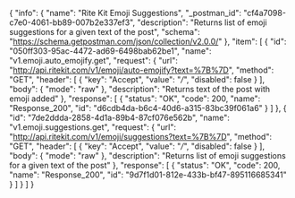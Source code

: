 {
  "info": {
    "name": "Rite Kit Emoji Suggestions",
    "_postman_id": "cf4a7098-c7e0-4061-bb89-007b2e337ef3",
    "description": "Returns list of emoji suggestions for a given text of the post",
    "schema": "https://schema.getpostman.com/json/collection/v2.0.0/"
  },
  "item": [
    {
      "id": "050ff303-95ac-4472-ad69-6498bab62be1",
      "name": "v1.emoji.auto_emojify.get",
      "request": {
        "url": "http://api.ritekit.com/v1/emoji/auto-emojify?text=%7B%7D",
        "method": "GET",
        "header": [
          {
            "key": "Accept",
            "value": "*/*",
            "disabled": false
          }
        ],
        "body": {
          "mode": "raw"
        },
        "description": "Returns text of the post with emoji added"
      },
      "response": [
        {
          "status": "OK",
          "code": 200,
          "name": "Response_200",
          "id": "d6cdb4da-b6c4-40d6-a315-83bc39f061a6"
        }
      ]
    },
    {
      "id": "7de2ddda-2858-4d1a-89b4-87cf076e562b",
      "name": "v1.emoji.suggestions.get",
      "request": {
        "url": "http://api.ritekit.com/v1/emoji/suggestions?text=%7B%7D",
        "method": "GET",
        "header": [
          {
            "key": "Accept",
            "value": "*/*",
            "disabled": false
          }
        ],
        "body": {
          "mode": "raw"
        },
        "description": "Returns list of emoji suggestions for a given text of the post"
      },
      "response": [
        {
          "status": "OK",
          "code": 200,
          "name": "Response_200",
          "id": "9d7f1d01-812e-433b-bf47-895116685341"
        }
      ]
    }
  ]
}